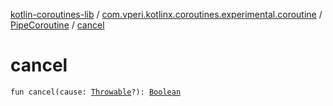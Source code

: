 [kotlin-coroutines-lib](../../index.md) / [com.vperi.kotlinx.coroutines.experimental.coroutine](../index.md) / [PipeCoroutine](index.md) / [cancel](./cancel.md)

# cancel

`fun cancel(cause: `[`Throwable`](https://kotlinlang.org/api/latest/jvm/stdlib/kotlin/-throwable/index.html)`?): `[`Boolean`](https://kotlinlang.org/api/latest/jvm/stdlib/kotlin/-boolean/index.html)